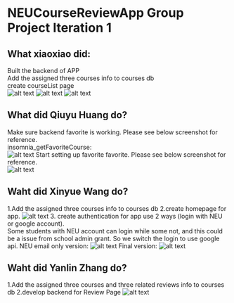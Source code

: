# NEUCourseReviewApp Group Project Iteration 1

## What xiaoxiao did:
Built the backend of APP <br />
Add the assigned three courses info to courses db <br />
create courseList page <br />
![alt text](https://github.khoury.northeastern.edu/NEU-CS5610-FA22/NEUCourseReviewApp/blob/main/frontend/screenshot/backend.png?raw=true)
![alt text](https://github.khoury.northeastern.edu/NEU-CS5610-FA22/NEUCourseReviewApp/blob/main/frontend/screenshot/db.png?raw=true)
![alt text](https://github.khoury.northeastern.edu/NEU-CS5610-FA22/NEUCourseReviewApp/blob/main/frontend/screenshot/courseList.png?raw=true)


## What did Qiuyu Huang do?
Make sure backend favorite is working. Please see below screenshot for reference.<br />
insomnia_getFavoriteCourse:  <br />
![alt text](https://github.khoury.northeastern.edu/NEU-CS5610-FA22/NEUCourseReviewApp/blob/main/backend/screenShot/getFavoriteCourse.png?raw=true)
Start setting up favorite favorite. Please see below screenshot for reference.<br />
![alt text](https://github.khoury.northeastern.edu/NEU-CS5610-FA22/NEUCourseReviewApp/blob/main/frontend/screenshot/favorite.png?raw=true)

## Waht did Xinyue Wang do?
1.Add the assigned three courses info to courses db
2.create homepage for app.
![alt text](https://github.khoury.northeastern.edu/NEU-CS5610-FA22/NEUCourseReviewApp/blob/main/frontend/screenshot/homepage.png?raw=true)
3. create authentication for app use 2 ways (login with NEU or google account).<br />
 Some students with NEU account can login while some not, and this could be a issue from school admin grant. So we switch the login to use google api.
NEU email only version:
![alt text](https://github.khoury.northeastern.edu/NEU-CS5610-FA22/NEUCourseReviewApp/blob/main/frontend/screenshot/NEUlogin.png?raw=true)
Final version:
![alt text](https://github.khoury.northeastern.edu/NEU-CS5610-FA22/NEUCourseReviewApp/blob/main/frontend/screenshot/googlelogin.png?raw=true)

## Waht did Yanlin Zhang do?
1.Add the assigned three courses and three related reviews info to courses db
2.develop backend for Review Page
![alt text](https://github.khoury.northeastern.edu/NEU-CS5610-FA22/NEUCourseReviewApp/blob/main/backend/screenShot/getReview.png?raw=true)
